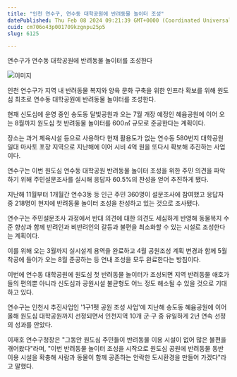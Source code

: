 ```yaml
---
title: "인천 연수구, 연수동 대학공원에 반려동물 놀이터 조성"
datePublished: Thu Feb 08 2024 09:21:39 GMT+0000 (Coordinated Universal Time)
cuid: cm706o43p001709kzgnpu25p5
slug: 6125

---
```



연수구가 연수동 대학공원에 반려동물 놀이터를 조성한다

![이미지](https://cdn.hashnode.com/res/hashnode/image/upload/v1739260287307/8a773a71-9c66-4966-be9b-304da069dd85.jpeg)

인천 연수구가 지역 내 반려동물 복지와 양육 문화 구축을 위한 인프라 확보를 위해 원도심 최초로 연수동 대학공원에 반려동물 놀이터를 조성한다.

현재 신도심에 운영 중인 송도동 달빛공원과 오는 7월 개장 예정인 혜윰공원에 이어 오는 8월까지 원도심 첫 반려동물 놀이터를 600㎡ 규모로 준공한다는 계획이다.

장소는 과거 체육시설 등으로 사용하다 현재 활용도가 없는 연수동 580번지 대학공원 일대 마사토 포장 지역으로 지난해에 이어 시비 4억 원을 또다시 확보해 추진하는 사업이다.

연수구는 이번 원도심 연수동 대학공원 반려동물 놀이터 조성을 위한 주민 의견을 파악하기 위해 주민설문조사를 실시해 응답자 60.5%의 찬성을 얻어 추진하게 됐다.

지난해 11월부터 1개월간 연수3동 등 인근 주민 360명이 설문조사에 참여했고 응답자 중 218명이 현지에 반려동물 놀이터 조성을 찬성하고 있는 것으로 조사됐다.

연수구는 주민설문조사 과정에서 반대 의견에 대한 의견도 세심하게 반영해 동물복지 수준 향상과 함께 반려인과 비반려인의 갈등과 불편을 최소화할 수 있는 시설로 조성한다는 계획이다.

이를 위해 오는 3월까지 실시설계 용역을 완료하고 4월 공원조성 계획 변경과 함께 5월 착공에 들어가 오는 8월 준공하는 등 연내 조성을 모두 완료한다는 방침이다.

이번에 연수동 대학공원에 원도심 첫 반려동물 놀이터가 조성되면 지역 반려동물 애호가들의 편의뿐 아니라 신도심과 공원시설 불균형도 어느 정도 해소될 수 있을 것으로 기대하고 있다.

연수구는 인천시 추진사업인 '1구1펫 공원 조성 사업'에 지난해 송도동 혜윰공원에 이어 올해 원도심 대학공원까지 선정되면서 인천지역 10개 군·구 중 유일하게 2년 연속 선정의 성과를 안았다.

이재호 연수구청장은 "그동안 원도심 주민들이 반려동물 이용 시설이 없어 많은 불편을 겪어왔다"라며, "이번 반려동물 놀이터 조성을 시작으로 원도심 공원에 반려동물 동반 이용 시설을 확충해 사람과 동물이 함께 공존하는 안락한 도시환경을 만들어 가겠다"라고 말했다.